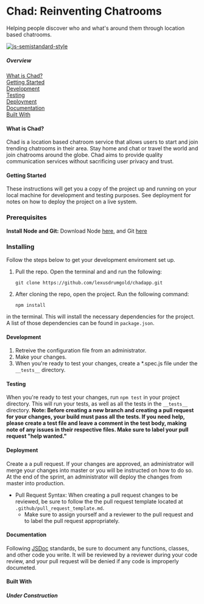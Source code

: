 # Chad: Reinventing Chatrooms
Helping people discover who and what's around them through location based
chatrooms.

[![js-semistandard-style](https://img.shields.io/badge/code%20style-semistandard-brightgreen.svg?style=flat-square)](https://github.com/Flet/semistandard)


##### Overview
[What is Chad?](#what-is-chad)  
[Getting Started](#getting-started)  
[Development](#development)  
[Testing](#testing)  
[Deployment](#deployment)  
[Documentation](#documentation)  
[Built With](#built-with)

#### What is Chad?
Chad is a location based chatroom service that allows users to start and join trending chatrooms in their area. Stay home and chat or travel the world and join chatrooms around the globe. Chad aims to provide quality communication services without sacrificing user privacy and trust.

#### Getting Started
These instructions will get you a copy of the project up and running on your local machine for development and testing purposes. See deployment for notes on how to deploy the project on a live system.

### Prerequisites
**Install Node and Git:**  Download Node [here](https://nodejs.org/en/download/), and Git [here](https://git-scm.com/downloads)

### Installing
Follow the steps below to get your development enviroment set up.

1.  Pull the repo. Open the terminal and and run the following:

    ```
    git clone https://github.com/lexusdrumgold/chadapp.git
    ```

2.  After cloning the repo, open the project. Run the following command:

    ```
    npm install
    ```

   in the terminal. This will install the necessary dependencies for the
   project. A list of those dependencies can be found in `package.json`.
    
#### Development
1. Retreive the configuration file from an administrator.
2. Make your changes.
3. When you're ready to test your changes, create a *.spec.js file under the
   `__tests__` directory.

#### Testing
When you're ready to test your changes, run `npm test` in your project
directory. This will run your tests, as well as all the tests in the `__tests__` directory.
**Note: Before creating a new branch and creating a pull request for your
changes, your build must pass all the tests. If you need help, please create a
test file and leave a comment in the test body, making note of any issues in
their respective files. Make sure to label your pull request "help wanted."**

#### Deployment
Create a a pull request. If your changes are approved, an administrator will
merge your changes into master or you will be instructed on how to do so. At the
end of the sprint, an administrator will deploy the changes from master into
production.
- Pull Request Syntax: When creating a pull request changes to be reviewed, be
  sure to follow the the pull request template located at `.github/pull_request_template.md`.
  - Make sure to assign yourself and a reviewer to the pull request and to label the pull request appropriately.
    
#### Documentation
Following [JSDoc](http://usejsdoc.org/) standards, be sure to document any functions, classes, and other
code you write. It will be reviewed by a reviewer during your code review, and
your pull request will be denied if any code is improperly documeted.

#### Built With
###### **Under Construction**

